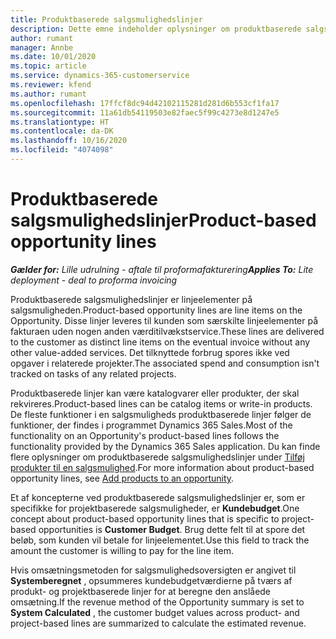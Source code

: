 ```yaml
---
title: Produktbaserede salgsmulighedslinjer
description: Dette emne indeholder oplysninger om produktbaserede salgsmulighedslinjeelementer i Project Operations.
author: rumant
manager: Annbe
ms.date: 10/01/2020
ms.topic: article
ms.service: dynamics-365-customerservice
ms.reviewer: kfend
ms.author: rumant
ms.openlocfilehash: 17ffcf8dc94d42102115281d281d6b553cf1fa17
ms.sourcegitcommit: 11a61db54119503e82faec5f99c4273e8d1247e5
ms.translationtype: HT
ms.contentlocale: da-DK
ms.lasthandoff: 10/16/2020
ms.locfileid: "4074098"
---
```

# <a name="product-based-opportunity-lines"></a><span data-ttu-id="116f9-103">Produktbaserede salgsmulighedslinjer</span><span class="sxs-lookup"><span data-stu-id="116f9-103">Product-based opportunity lines</span></span>

<span data-ttu-id="116f9-104">_**Gælder for:** Lille udrulning - aftale til proformafakturering_</span><span class="sxs-lookup"><span data-stu-id="116f9-104">_**Applies To:** Lite deployment - deal to proforma invoicing_</span></span>

<span data-ttu-id="116f9-105">Produktbaserede salgsmulighedslinjer er linjeelementer på salgsmuligheden.</span><span class="sxs-lookup"><span data-stu-id="116f9-105">Product-based opportunity lines are line items on the Opportunity.</span></span> <span data-ttu-id="116f9-106">Disse linjer leveres til kunden som særskilte linjeelementer på fakturaen uden nogen anden værditilvækstservice.</span><span class="sxs-lookup"><span data-stu-id="116f9-106">These lines are delivered to the customer as distinct line items on the eventual invoice without any other value-added services.</span></span> <span data-ttu-id="116f9-107">Det tilknyttede forbrug spores ikke ved opgaver i relaterede projekter.</span><span class="sxs-lookup"><span data-stu-id="116f9-107">The associated spend and consumption isn't tracked on tasks of any related projects.</span></span>

<span data-ttu-id="116f9-108">Produktbaserede linjer kan være katalogvarer eller produkter, der skal rekvireres.</span><span class="sxs-lookup"><span data-stu-id="116f9-108">Product-based lines can be catalog items or write-in products.</span></span> <span data-ttu-id="116f9-109">De fleste funktioner i en salgsmuligheds produktbaserede linjer følger de funktioner, der findes i programmet Dynamics 365 Sales.</span><span class="sxs-lookup"><span data-stu-id="116f9-109">Most of the functionality on an Opportunity's product-based lines follows the functionality provided by the Dynamics 365 Sales application.</span></span> <span data-ttu-id="116f9-110">Du kan finde flere oplysninger om produktbaserede salgsmulighedslinjer under [Tilføj produkter til en salgsmulighed](https://docs.microsoft.com/dynamics365/sales-enterprise/add-products-opportunity).</span><span class="sxs-lookup"><span data-stu-id="116f9-110">For more information about product-based opportunity lines, see [Add products to an opportunity](https://docs.microsoft.com/dynamics365/sales-enterprise/add-products-opportunity).</span></span>

<span data-ttu-id="116f9-111">Et af koncepterne ved produktbaserede salgsmulighedslinjer er, som er specifikke for projektbaserede salgsmuligheder, er **Kundebudget**.</span><span class="sxs-lookup"><span data-stu-id="116f9-111">One concept about product-based opportunity lines that is specific to project-based opportunities is **Customer Budget**.</span></span> <span data-ttu-id="116f9-112">Brug dette felt til at spore det beløb, som kunden vil betale for linjeelementet.</span><span class="sxs-lookup"><span data-stu-id="116f9-112">Use this field to track the amount the customer is willing to pay for the line item.</span></span>

<span data-ttu-id="116f9-113">Hvis omsætningsmetoden for salgsmulighedsoversigten er angivet til **Systemberegnet** , opsummeres kundebudgetværdierne på tværs af produkt- og projektbaserede linjer for at beregne den anslåede omsætning.</span><span class="sxs-lookup"><span data-stu-id="116f9-113">If the revenue method of the Opportunity summary is set to **System Calculated** , the customer budget values across product- and project-based lines are summarized to calculate the estimated revenue.</span></span>
